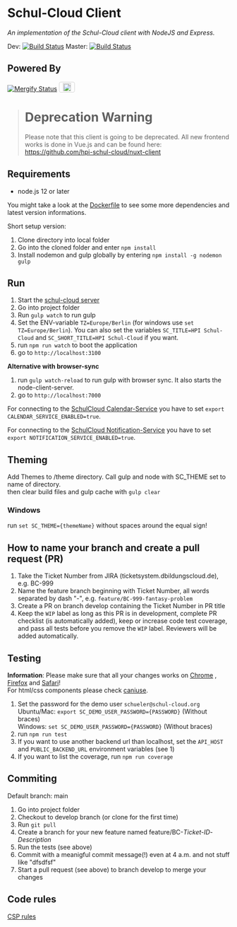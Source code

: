 # Schul-Cloud Client  
_An implementation of the Schul-Cloud client with NodeJS and Express._  

Dev: [![Build Status](https://travis-ci.com/hpi-schul-cloud/schulcloud-client.svg?branch=develop)](https://travis-ci.com/hpi-schul-cloud/schulcloud-client)
Master: [![Build Status](https://travis-ci.com/hpi-schul-cloud/schulcloud-client.svg?branch=master)](https://travis-ci.com/hpi-schul-cloud/schulcloud-client)

## Powered By

[![Mergify Status](https://gh.mergify.io/badges/hpi-schul-cloud/nuxt-client.png?style=cut)](https://mergify.io)
<a href="https://lokalise.com/" ><img height="18px" src="https://lokalise.com/img/lokalise_logo_black.png" style="padding: 2px 8px; border: 1px solid lightgrey; border-radius: 4px;" alt="Lokalise Logo"></a>

> # Deprecation Warning
> Please note that this client is going to be deprecated.
> All new frontend works is done in Vue.js and can be found here: https://github.com/hpi-schul-cloud/nuxt-client

## Requirements  
  
* node.js 12 or later

You might take a look at the [Dockerfile](https://github.com/hpi-schul-cloud/schulcloud-client/blob/master/Dockerfile) to see some more dependencies and latest version informations.
  
Short setup version:

1. Clone directory into local folder  
2. Go into the cloned folder and enter `npm install`  
3. Install nodemon and gulp globally by entering `npm install -g nodemon gulp`  
  
## Run  
  
1. Start the [schul-cloud server](https://github.com/hpi-schul-cloud/schulcloud-server)  
2. Go into project folder
3. Run `gulp watch` to run gulp
4. Set the ENV-variable `TZ=Europe/Berlin` (for windows use `set TZ=Europe/Berlin`). You can also set the variables `SC_TITLE=HPI Schul-Cloud` and `SC_SHORT_TITLE=HPI Schul-Cloud` if you want.
5. run `npm run watch` to boot the application
6. go to `http://localhost:3100`

**Alternative with browser-sync**

1. run `gulp watch-reload` to run gulp with browser sync. It also starts the node-client-server.
2. go to `http://localhost:7000`
  
For connecting to the [SchulCloud Calendar-Service](https://github.com/hpi-schul-cloud/schulcloud-calendar) you have to set `export CALENDAR_SERVICE_ENABLED=true`.  
  
For connecting to the [SchulCloud Notification-Service](https://github.com/hpi-schul-cloud/node-notification-service) you have to set `export NOTIFICATION_SERVICE_ENABLED=true`.  
   
## Theming  
  
Add Themes to /theme directory. Call gulp and node with SC_THEME set to name of directory.  
then clear build files and gulp cache with `gulp clear`  
  
### Windows  
  run `set SC_THEME={themeName}` without spaces around the equal sign!

## How to name your branch and create a pull request (PR)
  
1. Take the Ticket Number from JIRA (ticketsystem.dbildungscloud.de), e.g. BC-999  
2. Name the feature branch beginning with Ticket Number, all words separated by dash "-", e.g. `feature/BC-999-fantasy-problem`
3. Create a PR on branch develop containing the Ticket Number in PR title
4. Keep the `WIP` label as long as this PR is in development, complete PR checklist (is automatically added), keep or increase code test coverage, and pass all tests before you remove the `WIP` label. Reviewers will be added automatically.

## Testing  
  
**Information**: Please make sure that all your changes works on [Chrome](https://www.google.de/chrome/browser/desktop/index.html) , [Firefox](https://www.mozilla.org/de/firefox/new/) and [Safari](https://www.apple.com/de/safari/)!  
For html/css components please check [caniuse](https://caniuse.com/).  
  
1. Set the password for the demo user `schueler@schul-cloud.org`  
  Ubuntu/Mac: `export SC_DEMO_USER_PASSWORD={PASSWORD}` (Without braces)  
	Windows: `set SC_DEMO_USER_PASSWORD={PASSWORD}` (Without braces)  
2. run `npm run test`  
3. If you want to use another backend url than localhost, set the `API_HOST` and `PUBLIC_BACKEND_URL` environment variables (see 1)  
4. If you want to list the coverage, run `npm run coverage`

## Commiting

Default branch: main

1. Go into project folder
2. Checkout to develop branch (or clone for the first time)
3. Run `git pull`
4. Create a branch for your new feature named feature/BC-*Ticket-ID*-*Description*
5. Run the tests (see above)
6. Commit with a meanigful commit message(!) even at 4 a.m. and not stuff like "dfsdfsf"
7. Start a pull request (see above) to branch develop to merge your changes

## Code rules

[CSP rules](https://github.com/hpi-schul-cloud/schulcloud-client/tree/develop/docs/CSP_RULES_DEV.md)
